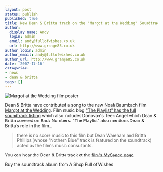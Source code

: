 ```yaml
---
layout: post
status: publish
published: true
title: New Dean & Britta track on the "Margot at the Wedding" Soundtrack
author:
  display_name: Andy
  login: admin
  email: andy@fullofwishes.co.uk
  url: http://www.grange85.co.uk
author_login: admin
author_email: andy@fullofwishes.co.uk
author_url: http://www.grange85.co.uk
date: '2007-11-16'
categories:
- news
- dean & britta
tags: []
---
```

<div class="imagebox-a"><img src="https://media.fullofwishes.co.uk/ahfow/uploads/2007/11/margot.jpg" alt='Margot at the Wedding film poster' /></div>

Dean & Britta have contributed a song to the new Noah Baumbach film [Margot at the Wedding](http://www.imdb.com/title/tt0757361/). Film music blog ["The Playlist" has the full soundtrack listing](http://theplaylist.blogspot.com/2007/10/margot-at-wedding-soundtrack-tracklist.html) which also includes Donovan's Teen Angel which Dean & Britta covered on Back Numbers. "The Playlist" also mentions Dean & Britta's role in the film...


<blockquote><p>there is no score music to this film but Dean Wareham and Britta Phillips (whose "Nothern Blue" track is featured on the soundtrack) acted as the film's music consultants.</p></blockquote>

You can hear the Dean & Britta track at the [film's MySpace page](http://www.myspace.com/margotatthewedding)

Buy the soundtrack album from A Shop Full of Wishes


